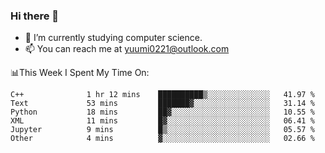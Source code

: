 ### Hi there 👋

- 📕 I’m currently studying computer science.
- 📫 You can reach me at yuumi0221@outlook.com


📊This Week I Spent My Time On:
<!--START_SECTION:waka-->

```text
C++              1 hr 12 mins    ██████████▒░░░░░░░░░░░░░░   41.97 %
Text             53 mins         ███████▓░░░░░░░░░░░░░░░░░   31.14 %
Python           18 mins         ██▓░░░░░░░░░░░░░░░░░░░░░░   10.55 %
XML              11 mins         █▓░░░░░░░░░░░░░░░░░░░░░░░   06.41 %
Jupyter          9 mins          █▒░░░░░░░░░░░░░░░░░░░░░░░   05.57 %
Other            4 mins          ▓░░░░░░░░░░░░░░░░░░░░░░░░   02.66 %
```

<!--END_SECTION:waka-->

<!--
**Yuumi0221/Yuumi0221** is a ✨ _special_ ✨ repository because its `README.md` (this file) appears on your GitHub profile.

Here are some ideas to get you started:

- 🔭 I’m currently working on ...
- 🌱 I’m currently learning ...
- 👯 I’m looking to collaborate on ...
- 🤔 I’m looking for help with ...
- 💬 Ask me about ...
- 📫 How to reach me: ...
- 😄 Pronouns: ...
- ⚡ Fun fact: ...
-->

